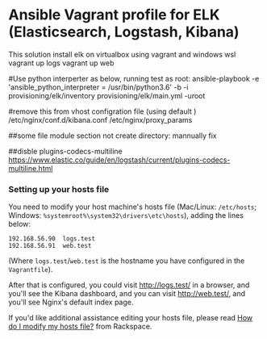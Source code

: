 # Ansible Vagrant profile for ELK (Elasticsearch, Logstash, Kibana)

This solution install elk on virtualbox using vagrant and windows wsl
vagrant up logs
vagrant up web

#Use python interperter as below, running test as root:
ansible-playbook -e 'ansible_python_interpreter = /usr/bin/python3.6' -b -i provisioning/elk/inventory provisioning/elk/main.yml -uroot

#remove this from vhost configration file (using default ) /etc/nginx/conf.d/kibana.conf
 /etc/nginx/proxy_params

 ##some file module section not create directory: mannually fix
 
 ##disble plugins-codecs-multiline
 https://www.elastic.co/guide/en/logstash/current/plugins-codecs-multiline.html

### Setting up your hosts file

You need to modify your host machine's hosts file (Mac/Linux: `/etc/hosts`; Windows: `%systemroot%\system32\drivers\etc\hosts`), adding the lines below:

    192.168.56.90  logs.test
    192.168.56.91  web.test

(Where `logs.test`/`web.test` is the hostname you have configured in the `Vagrantfile`).

After that is configured, you could visit http://logs.test/ in a browser, and you'll see the Kibana dashboard, and you can visit http://web.test/, and you'll see Nginx's default index page.

If you'd like additional assistance editing your hosts file, please read [How do I modify my hosts file?](http://docs.rackspace.com/support/how-to/modify-your-hosts-file/) from Rackspace.


